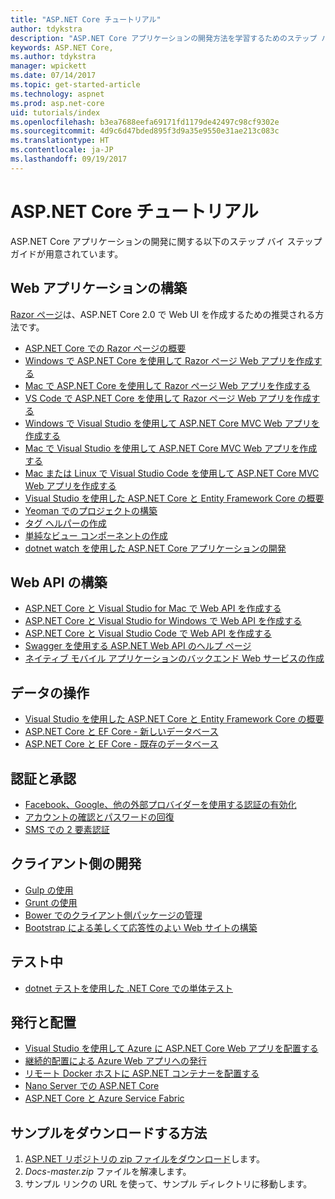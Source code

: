 ```yaml
---
title: "ASP.NET Core チュートリアル"
author: tdykstra
description: "ASP.NET Core アプリケーションの開発方法を学習するためのステップ バイ ステップ ガイドの一覧です。"
keywords: ASP.NET Core,
ms.author: tdykstra
manager: wpickett
ms.date: 07/14/2017
ms.topic: get-started-article
ms.technology: aspnet
ms.prod: asp.net-core
uid: tutorials/index
ms.openlocfilehash: b3ea7688eefa69171fd1179de42497c98cf9302e
ms.sourcegitcommit: 4d9c6d47bded895f3d9a35e9550e31ae213c083c
ms.translationtype: HT
ms.contentlocale: ja-JP
ms.lasthandoff: 09/19/2017
---
```

# <a name="aspnet-core-tutorials"></a>ASP.NET Core チュートリアル

ASP.NET Core アプリケーションの開発に関する以下のステップ バイ ステップ ガイドが用意されています。

## <a name="building-web-applications"></a>Web アプリケーションの構築

[Razor ページ](xref:mvc/razor-pages/index)は、ASP.NET Core 2.0 で Web UI を作成するための推奨される方法です。

* [ASP.NET Core での Razor ページの概要](xref:mvc/razor-pages/index)
* [Windows で ASP.NET Core を使用して Razor ページ Web アプリを作成する](xref:tutorials/razor-pages/index)
* [Mac で ASP.NET Core を使用して Razor ページ Web アプリを作成する](xref:tutorials/razor-pages-mac/index)  
* [VS Code で ASP.NET Core を使用して Razor ページ Web アプリを作成する](xref:tutorials/razor-pages-vsc/index) 
* [Windows で Visual Studio を使用して ASP.NET Core MVC Web アプリを作成する](first-mvc-app/index.md)
* [Mac で Visual Studio を使用して ASP.NET Core MVC Web アプリを作成する](first-mvc-app-mac/index.md)
* [Mac または Linux で Visual Studio Code を使用して ASP.NET Core MVC Web アプリを作成する](first-mvc-app-xplat/index.md)
* [Visual Studio を使用した ASP.NET Core と Entity Framework Core の概要](../data/ef-mvc/index.md)
* [Yeoman でのプロジェクトの構築](../client-side/yeoman.md)
* [タグ ヘルパーの作成](../mvc/views/tag-helpers/authoring.md)
* [単純なビュー コンポーネントの作成](../mvc/views/view-components.md#walkthrough-creating-a-simple-view-component)
* [dotnet watch を使用した ASP.NET Core アプリケーションの開発](dotnet-watch.md)

## <a name="building-web-apis"></a>Web API の構築
* [ASP.NET Core と Visual Studio for Mac で Web API を作成する](xref:tutorials/first-web-api-mac)
* [ASP.NET Core と Visual Studio for Windows で Web API を作成する](first-web-api.md)
* [ASP.NET Core と Visual Studio Code で Web API を作成する](web-api-vsc.md)
* [Swagger を使用する ASP.NET Web API のヘルプ ページ](web-api-help-pages-using-swagger.md)
* [ネイティブ モバイル アプリケーションのバックエンド Web サービスの作成](../mobile/native-mobile-backend.md)

## <a name="working-with-data"></a>データの操作
* [Visual Studio を使用した ASP.NET Core と Entity Framework Core の概要](../data/ef-mvc/index.md)
* [ASP.NET Core と EF Core - 新しいデータベース](https://docs.microsoft.com/ef/core/get-started/aspnetcore/new-db)
* [ASP.NET Core と EF Core - 既存のデータベース](https://docs.microsoft.com/ef/core/get-started/aspnetcore/existing-db)

## <a name="authentication-and-authorization"></a>認証と承認
* [Facebook、Google、他の外部プロバイダーを使用する認証の有効化](../security/authentication/social/index.md)
* [アカウントの確認とパスワードの回復](../security/authentication/accconfirm.md)
* [SMS での 2 要素認証](../security/authentication/2fa.md)

## <a name="client-side-development"></a>クライアント側の開発
* [Gulp の使用](../client-side/using-gulp.md)
* [Grunt の使用](../client-side/using-grunt.md)
* [Bower でのクライアント側パッケージの管理](../client-side/bower.md)
* [Bootstrap による美しくて応答性のよい Web サイトの構築](../client-side/bootstrap.md)

## <a name="testing"></a>テスト中
* [dotnet テストを使用した .NET Core での単体テスト](https://docs.microsoft.com/dotnet/articles/core/testing/unit-testing-with-dotnet-test)

## <a name="publishing-and-deployment"></a>発行と配置
* [Visual Studio を使用して Azure に ASP.NET Core Web アプリを配置する](publish-to-azure-webapp-using-vs.md)
* [継続的配置による Azure Web アプリへの発行](../publishing/azure-continuous-deployment.md)
* [リモート Docker ホストに ASP.NET コンテナーを配置する](https://docs.microsoft.com/azure/vs-azure-tools-docker-hosting-web-apps-in-docker)
* [Nano Server での ASP.NET Core](nano-server.md)
* [ASP.NET Core と Azure Service Fabric](https://docs.microsoft.com/azure/service-fabric/service-fabric-add-a-web-frontend)

<a name="download"></a> 
## <a name="how-to-download-a-sample"></a>サンプルをダウンロードする方法
1. [ASP.NET リポジトリの zip ファイルをダウンロード](https://codeload.github.com/aspnet/Docs/zip/master)します。
1. *Docs-master.zip* ファイルを解凍します。
1. サンプル リンクの URL を使って、サンプル ディレクトリに移動します。 
